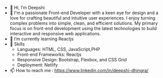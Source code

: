 - 👋 Hi, I’m Deepshi
- 👀 I'm a passionate Front-end Developer with a keen eye for design and a love for crafting beautiful and intuitive user experiences. I enjoy turning complex problems into simple, clean, and efficient solutions. My primary focus is on front-end development using the latest technologies to build interactive and responsive web applications.
- 🌱 I’m currently learning Reactjs
- 🚀 Skills
     - Languages: HTML, CSS, JavaScript,PHP
    - Front-end Frameworks: Reactjs
    - Responsive Design: Bootstrap, Flexbox, and CSS Grid
    - Deployment: Netlify
- 📫 How to reach me : https://www.linkedin.com/in/deepshi-dhingra/
  

<!---
Deepshi051/Deepshi051 is a ✨ special ✨ repository because its `README.md` (this file) appears on your GitHub profile.
You can click the Preview link to take a look at your changes.
--->
